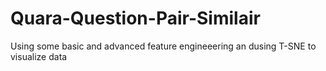 # Quara-Question-Pair-Similair
Using some basic and advanced feature engineeering an dusing T-SNE to visualize data
